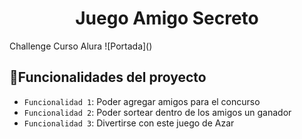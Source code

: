 <h1 align="center"> Juego Amigo Secreto </h1>
Challenge Curso Alura
![Portada]() 


## :hammer:Funcionalidades del proyecto

- `Funcionalidad 1`: Poder agregar amigos para el concurso 
- `Funcionalidad 2`: Poder sortear dentro de los amigos un ganador
- `Funcionalidad 3`: Divertirse con este juego de Azar
